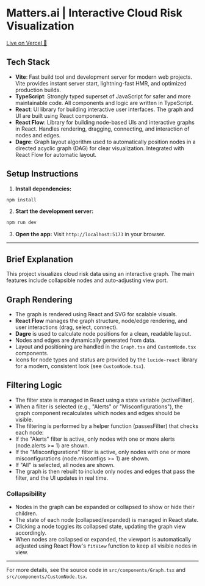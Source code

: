 

# Matters.ai | Interactive Cloud Risk Visualization

[Live on Vercel 🚀](https://matters-cloud-viz.vercel.app/)

## Tech Stack

- **Vite**: Fast build tool and development server for modern web projects. Vite provides instant server start, lightning-fast HMR, and optimized production builds.
- **TypeScript**: Strongly typed superset of JavaScript for safer and more maintainable code. All components and logic are written in TypeScript.
- **React**: UI library for building interactive user interfaces. The graph and UI are built using React components.
- **React Flow**: Library for building node-based UIs and interactive graphs in React. Handles rendering, dragging, connecting, and interaction of nodes and edges.
- **Dagre**: Graph layout algorithm used to automatically position nodes in a directed acyclic graph (DAG) for clear visualization. Integrated with React Flow for automatic layout.


## Setup Instructions

1. **Install dependencies:**
  ```zsh
  npm install
  ```
2. **Start the development server:**
  ```zsh
  npm run dev
  ```
3. **Open the app:**
  Visit `http://localhost:5173` in your browser.

---

## Brief Explanation

This project visualizes cloud risk data using an interactive graph. The main features include collapsible nodes and auto-adjusting view port.


## Graph Rendering
- The graph is rendered using React and SVG for scalable visuals.
- **React Flow** manages the graph structure, node/edge rendering, and user interactions (drag, select, connect).
- **Dagre** is used to calculate node positions for a clean, readable layout.
- Nodes and edges are dynamically generated from data.
- Layout and positioning are handled in the `Graph.tsx` and `CustomNode.tsx` components.
- Icons for node types and status are provided by the `lucide-react` library for a modern, consistent look (see `CustomNode.tsx`).

## Filtering Logic
- The filter state is managed in React using a state variable (activeFilter).
- When a filter is selected (e.g., "Alerts" or "Misconfigurations"), the graph component recalculates which nodes and edges should be visible.
- The filtering is performed by a helper function (passesFilter) that checks each node:
- If the "Alerts" filter is active, only nodes with one or more alerts (node.alerts >= 1) are shown.
- If the "Misconfigurations" filter is active, only nodes with one or more misconfigurations (node.misconfigs >= 1) are shown.
- If "All" is selected, all nodes are shown.
- The graph is then rebuilt to include only nodes and edges that pass the filter, and the UI updates in real time.


### Collapsibility
- Nodes in the graph can be expanded or collapsed to show or hide their children.
- The state of each node (collapsed/expanded) is managed in React state.
- Clicking a node toggles its collapsed state, updating the graph view accordingly.
- When nodes are collapsed or expanded, the viewport is automatically adjusted using React Flow's `fitView` function to keep all visible nodes in view.

---

For more details, see the source code in `src/components/Graph.tsx` and `src/components/CustomNode.tsx`.
